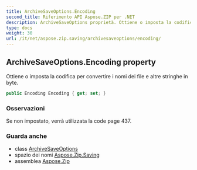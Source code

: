 ```yaml
---
title: ArchiveSaveOptions.Encoding
second_title: Riferimento API Aspose.ZIP per .NET
description: ArchiveSaveOptions proprietà. Ottiene o imposta la codifica per convertire i nomi dei file e altre stringhe in byte.
type: docs
weight: 30
url: /it/net/aspose.zip.saving/archivesaveoptions/encoding/
---
```

## ArchiveSaveOptions.Encoding property

Ottiene o imposta la codifica per convertire i nomi dei file e altre stringhe in byte.

```csharp
public Encoding Encoding { get; set; }
```

### Osservazioni

Se non impostato, verrà utilizzata la code page 437.

### Guarda anche

* class [ArchiveSaveOptions](../)
* spazio dei nomi [Aspose.Zip.Saving](../../archivesaveoptions/)
* assemblea [Aspose.Zip](../../../)


